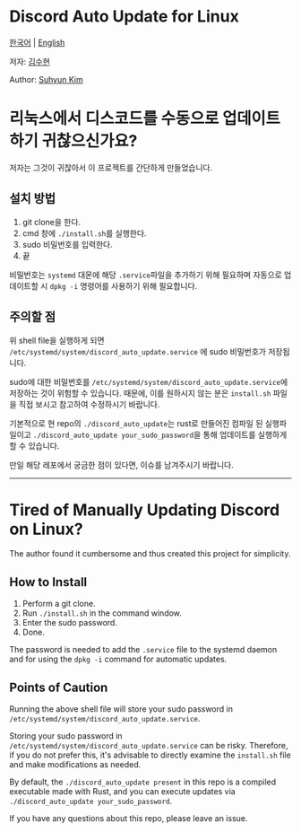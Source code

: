 # Discord Auto Update for Linux
[한국어](#리눅스에서-디스코드를-다시-업데이트하기-귀찮으신가요) | [English](#tired-of-manually-updating-discord-on-linux)

저자: [김수현](https://github.com/ppsrac)

Author: [Suhyun Kim](https://github.com/ppsrac)

# 리눅스에서 디스코드를 수동으로 업데이트하기 귀찮으신가요?

저자는 그것이 귀찮아서 이 프로젝트를 간단하게 만들었습니다.

## 설치 방법

1. git clone을 한다. 
2. cmd 창에 `./install.sh`를 실행한다. 
3. sudo 비밀번호를 입력한다. 
4. 끝

비밀번호는 `systemd` 대몬에 해당 `.service`파일을 추가하기 위해 필요하며
자동으로 업데이트할 시 `dpkg -i` 명령어를 사용하기 위해 필요합니다. 

## 주의할 점

위 shell file을 실행하게 되면 `/etc/systemd/system/discord_auto_update.service`
에 sudo 비밀번호가 저장됩니다.

sudo에 대한 비밀번호를 `/etc/systemd/system/discord_auto_update.service`에 저장하는
것이 위험할 수 있습니다. 때문에, 이를 원하시지 않는 분은 `install.sh` 파일을 직접 보시고
참고하여 수정하시기 바랍니다. 

기본적으로 현 repo의 `./discord_auto_update`는 rust로 만들어진 컴파일 된 실행파일이고
`./discord_auto_update your_sudo_password`을 통해 업데이트를 실행하게 할 수 있습니다. 

만일 해당 레포에서 궁금한 점이 있다면, 이슈를 남겨주시기 바랍니다.
_____

# Tired of Manually Updating Discord on Linux?
The author found it cumbersome and thus created this project for simplicity.

## How to Install
1. Perform a git clone.
2. Run `./install.sh` in the command window.
3. Enter the sudo password.
4. Done.

The password is needed to add the `.service` file to the systemd daemon and
for using the `dpkg -i` command for automatic updates.

## Points of Caution

Running the above shell file will store your sudo password in `/etc/systemd/system/discord_auto_update.service`.

Storing your sudo password in `/etc/systemd/system/discord_auto_update.service` can be risky. 
Therefore, if you do not prefer this, it's advisable to directly examine the `install.sh` file and make modifications as needed.

By default, the `./discord_auto_update present` in this repo is a compiled executable made with Rust, 
and you can execute updates via `./discord_auto_update your_sudo_password`.

If you have any questions about this repo, please leave an issue.

